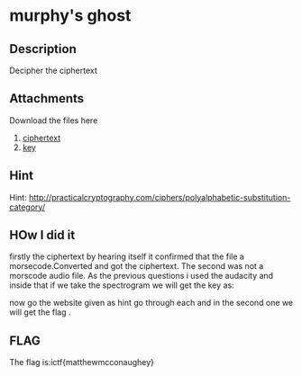# murphy's ghost
## Description
Decipher the ciphertext
## Attachments
Download the files here
1. [ciphertext](https://traboda-arena-36.s3.amazonaws.com/files/attachments/ciphertext_16c1b3a9-a36b-4c7e-87f0-fc0ce511f1dc.wav?X-Amz-Algorithm=AWS4-HMAC-SHA256&X-Amz-Credential=AKIA6GUFVMV6HO3NYL6Z%2F20220630%2Fap-south-1%2Fs3%2Faws4_request&X-Amz-Date=20220630T185210Z&X-Amz-Expires=3600&X-Amz-SignedHeaders=host&X-Amz-Signature=e1be2eef14c59aa48344f14d2f482bfbec0e882ab46844f0c9686aabf28fae77)
2. [key](https://traboda-arena-36.s3.amazonaws.com/files/attachments/key_0c4c986b-3ce7-43a7-8b5d-f7e9337e8d9d.wav?X-Amz-Algorithm=AWS4-HMAC-SHA256&X-Amz-Credential=AKIA6GUFVMV6HO3NYL6Z%2F20220630%2Fap-south-1%2Fs3%2Faws4_request&X-Amz-Date=20220630T185210Z&X-Amz-Expires=3600&X-Amz-SignedHeaders=host&X-Amz-Signature=2740ebb700e209bd469fcf17cef3abe2f23668b191816a578c0d572c035aa898)

## Hint
Hint: http://practicalcryptography.com/ciphers/polyalphabetic-substitution-category/

## HOw I did it
firstly the ciphertext by hearing itself it confirmed that the file a morsecode.Converted and got the ciphertext. The second was not a morscode audio file. As the previous questions i used the audacity and inside that if we take the spectrogram we will get the key as:

now go the website given as hint go through each and in the second one we will get the flag .

## FLAG
The flag is:ictf{matthewmcconaughey} 
